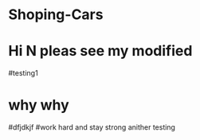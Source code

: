 # Shoping-Cars
# Hi N pleas see my modified
#testing1
# why why
#dfjdkjf
#work hard and stay strong
anither testing
